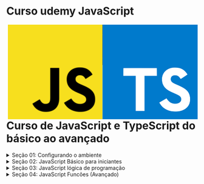 # Curso udemy JavaScript 

<img src="imagens/JavaScript-Logo.png" align="right" width="500">

# Curso de JavaScript e TypeScript do básico ao avançado 

<details>
<summary>Seção 01: Configurando o ambiente</summary>
<br>

Não tem nada neste seção por se tratar somente de preparar o ambiente de trabalho.
</details>
<details>
<summary>Seção 02: JavaScript Básico para iniciantes</summary>
<br>

- [aula01 - A primeira coisa que você vai ver em JS](https://github.com/LucianMontibeller/curso_udemy_JavaScript/tree/main/secao02-JavaScript-Basico-Para-iniciantes/aula01)

-  [aula02 - Exercícios](https://github.com/LucianMontibeller/curso_udemy_JavaScript/tree/main/secao02-JavaScript-Basico-Para-iniciantes/aula02)

-  [aula03 - Comentários do código](https://github.com/LucianMontibeller/curso_udemy_JavaScript/tree/main/secao02-JavaScript-Basico-Para-iniciantes/aula03)

-  [aula04 - Navegador vs Node(HTML + JavaScript)](https//:github.com/LucianMontibeller/curso_udemy_JavaScript/tree/main/secao02-JavaScript-Basico-Para-iniciantes/aula04)

-  [aula05 - variáveis com let](https://github.com/LucianMontibeller/curso_udemy_JavaScript/tree/main/secao02-JavaScript-Basico-Para-iniciantes/aula05-variaveis-com-let)

-  [aula06 - constantes com const](https://github.com/LucianMontibeller/curso_udemy_JavaScript/tree/main/secao02-JavaScript-Basico-Para-iniciantes/aula06-constantes-com-const)

-  [aula07 - exercícios const e let](https//:github.com/LucianMontibeller/curso_udemy_JavaScript/tree/main/secao02-JavaScript-Basico-Para-iniciantes/aula07-exercicios-const-let)

-  [aula08 - letVSvar primeira diferença](https://github.com/LucianMontibeller/curso_udemy_JavaScript/tree/main/secao02-JavaScript-Basico-Para-iniciantes/aula08-letVSvar-primeira-deferanca)

-  [aula09 - tipos de dados primitivos](https://github.com/LucianMontibeller/curso_udemy_JavaScript/tree/main/secao02-JavaScript-Basico-Para-iniciantes/aula09-tipos-de-dados-primitivos)

-  [aula10-operadores-aritmeticos-de-atribuicao-incremento](https://github.com/LucianMontibeller/curso_udemy_JavaScript/tree/main/secao02-JavaScript-Basico-Para-iniciantes/aula10-operadores-aritmeticos-de-atribuicao-incremento)

-  [aula11-alert-confirm-prompt](https://github.com/LucianMontibeller/curso_udemy_JavaScript/tree/main/secao02-JavaScript-Basico-Para-iniciantes/aula11-alert-confirm-prompt)

-  [aula12-exercicio-com-variaveis](https://github.com/LucianMontibeller/curso_udemy_JavaScript/tree/main/secao02-JavaScript-Basico-Para-iniciantes/aula12-exercicio-com-variaveis)

-  [aula13-mais-sobre-strings](https://github.com/LucianMontibeller/curso_udemy_JavaScript/tree/main/secao02-JavaScript-Basico-Para-iniciantes/aula13-mais-sobre-strings)

-  [aula14-mais-sobre-numbers](https://github.com/LucianMontibeller/curso_udemy_JavaScript/tree/main/secao02-JavaScript-Basico-Para-iniciantes/aula14-mais-sobre-numbers)

-  [aula15-objeto-math](https://github.com/LucianMontibeller/curso_udemy_JavaScript/tree/main/secao02-JavaScript-Basico-Para-iniciantes/aula15-objeto-math)

-  [aula16-arrays-basico](https://github.com/LucianMontibeller/curso_udemy_JavaScript/tree/main/secao02-JavaScript-Basico-Para-iniciantes/aula16-arrays-basico)

-  [aula17-funcoes-basico](https://github.com/LucianMontibeller/curso_udemy_JavaScript/tree/main/secao02-JavaScript-Basico-Para-iniciantes/aula17-funcoes-basico)

-  [aula18-objetos-basico](https://github.com/LucianMontibeller/curso_udemy_JavaScript/tree/main/secao02-JavaScript-Basico-Para-iniciantes/aula18-objetos-basico)

-  [aula19-valores-primitivos-e-referencia](https://github.com/LucianMontibeller/curso_udemy_JavaScript/tree/main/secao02-JavaScript-Basico-Para-iniciantes/aula19-valores-primitivos-e-referencia)

-  [aula20-exercicio-funcao-arrays-objetos](https://github.com/LucianMontibeller/curso_udemy_JavaScript/tree/main/secao02-JavaScript-Basico-Para-iniciantes/aula20-exercicio-funcao-arrays-objetos)
</details>

<details>
<summary>Seção 03: JavaScript lógica de programação</summary>
<br>

- [Modelo-HTML-e-CSS](https://github.com/LucianMontibeller/curso_udemy_JavaScript/tree/main/secao03-logica-programacao/Modelo-HTML-e-CSS)

-  [aula01-Operadores-de-comparação](https://github.com/LucianMontibeller/curso_udemy_JavaScript/tree/main/secao03-logica-programacao/aula01-operadores-de-comparacao)

-  [aula02-operadores-logicos](https://github.com/LucianMontibeller/curso_udemy_JavaScript/tree/main/secao03-logica-programacao/aula02-operadores-logicos)

-  [aula03-AvaliacaodeCurto-Circuito](https://github.com/LucianMontibeller/curso_udemy_JavaScript/tree/main/secao03-logica-programacao/aula03-AvaliacaodeCurto-Circuito)

-  [aula04-if-else-01](https://github.com/LucianMontibeller/curso_udemy_JavaScript/tree/main/secao03-logica-programacao/aula04-if-else-01)

-  [aula05-if-else-02](https://github.com/LucianMontibeller/curso_udemy_JavaScript/tree/main/secao03-logica-programacao/aula05-if-else-02)

-  [aula06-Exercicio-tudo-foi-que-aprendido](https://github.com/LucianMontibeller/curso_udemy_JavaScript/tree/main/secao03-logica-programacao/aula06-Exercicio-tudo-foi-que-aprendido)

  -  [aula07-operacao-ternaria](https://github.com/LucianMontibeller/curso_udemy_JavaScript/tree/main/secao03-logica-programacao/aula07-operacao-ternaria)

 -  [aula08-objeto-Date](https://github.com/LucianMontibeller/curso_udemy_JavaScript/tree/main/secao03-logica-programacao/aula08-objeto-Date)

 -  [aula09-Switch-Case](https://github.com/LucianMontibeller/curso_udemy_JavaScript/tree/main/secao03-logica-programacao/aula09-Switch-Case)

 -  [aula10-diferenca-let-const](https://github.com/LucianMontibeller/curso_udemy_JavaScript/tree/main/secao03-logica-programacao/aula10-diferenca-let-const)

 -  [aula11-atribuicao-desestruturacao-arrays](https://github.com/LucianMontibeller/curso_udemy_JavaScript/tree/main/secao03-logica-programacao/aula11-atribuicao-desestruturacao-arrays)

 -  [aula12-atribuicao-desestruturacao-objetos](https://github.com/LucianMontibeller/curso_udemy_JavaScript/tree/main/secao03-logica-programacao/aula12-atribuicao-desestruturacao-objetos)

 -  [aula13-for-classico-estrutura-de-repeticao](https://github.com/LucianMontibeller/curso_udemy_JavaScript/tree/main/secao03-logica-programacao/aula13-for-classico-estrutura-de-repeticao)

 -  [aula14-exercicio-for](https://github.com/LucianMontibeller/curso_udemy_JavaScript/tree/main/secao03-logica-programacao/aula14-exercicio-for)

 -  [aula15-DOM](https://github.com/LucianMontibeller/curso_udemy_JavaScript/tree/main/secao03-logica-programacao/aula15-DOM)

 -  [aula15-For-in](https://github.com/LucianMontibeller/curso_udemy_JavaScript/tree/main/secao03-logica-programacao/aula15-For-in)

 -  [aula16-For-of](https://github.com/LucianMontibeller/curso_udemy_JavaScript/tree/main/secao03-logica-programacao/aula16-For-of)

 -  [aula17-exercicio-nodeList-Browser](https://github.com/LucianMontibeller/curso_udemy_JavaScript/tree/main/secao03-logica-programacao/aula17-exercicio-nodeList-Browser)

 -  [aula18-while-do-while](https://github.com/LucianMontibeller/curso_udemy_JavaScript/tree/main/secao03-logica-programacao/aula18-while-do-while)

 -  [aula19-breck-continue](https://github.com/LucianMontibeller/curso_udemy_JavaScript/tree/main/secao03-logica-programacao/aula19-breck-continue)

 -  [aula20-exercicio-logica01](https://github.com/LucianMontibeller/curso_udemy_JavaScript/tree/main/secao03-logica-programacao/aula20-exercicio-logica01)

 -  [aula21-exercicio-logica02](https://github.com/LucianMontibeller/curso_udemy_JavaScript/tree/main/secao03-logica-programacao/aula21-exercicio-logica02)

 -  [aula22-exercicio-logica03](https://github.com/LucianMontibeller/curso_udemy_JavaScript/tree/main/secao03-logica-programacao/aula22-exercicio-logica03)

 -  [aula23-tratando-lancando-erros](https://github.com/LucianMontibeller/curso_udemy_JavaScript/tree/main/secao03-logica-programacao/aula23-tratando-lancando-erros)

 -  [aula24-setInterval-setTimeout](https://github.com/LucianMontibeller/curso_udemy_JavaScript/tree/main/secao03-logica-programacao/aula24-setInterval-setTimeout)

 -  [aula25-exercicio-criando-time-setInterval](https://github.com/LucianMontibeller/curso_udemy_JavaScript/tree/main/secao03-logica-programacao/aula25-exercicio-criando-time-setInterval)

 -  [aula26-criando-lista-tarefas](https://github.com/LucianMontibeller/curso_udemy_JavaScript/tree/main/secao03-logica-programacao/aula26-criando-lista-tarefas)
</details>
<details>
<summary>Seção 04: JavaScript Funcões (Avançado)</summary>
<br>
-  [aula01-maneiras-declaras-funcoes](https://github.com/LucianMontibeller/curso_udemy_JavaScript/tree/main/secao04-funcoes-avancado/aula01-maneiras-declarar-funcoes)

-  [aula02-parametros-funcao](https://github.com/LucianMontibeller/curso_udemy_JavaScript/tree/main/secao04-funcoes-avancado/aula02-parametros-funcao)

-  [aula03-retorno-funcao](https://github.com/LucianMontibeller/curso_udemy_JavaScript/tree/main/secao04-funcoes-avancado/aula03-retorno-funcao)

-  [aula04-escopo-lexico](https://github.com/LucianMontibeller/curso_udemy_JavaScript/tree/main/secao04-funcoes-avancado/aula04-escopo-lexico)

-  [aula05-closures](https://github.com/LucianMontibeller/curso_udemy_JavaScript/tree/main/secao04-funcoes-avancado/aula05-closures)

-  [aula06-funcoes-callback](https://github.com/LucianMontibeller/curso_udemy_JavaScript/tree/main/secao04-funcoes-avancado/aula06-funcoes-callback)

-  [aula07-funcoes-imediatas-IIFE](https://github.com/LucianMontibeller/curso_udemy_JavaScript/tree/main/secao04-funcoes-avancado/aula07-funcoes-imediatas-IIFE)

-  [aula08-fatory-functions](https://github.com/LucianMontibeller/curso_udemy_JavaScript/tree/main/secao04-funcoes-avancado/aula08-factory-functions)

-  [aula09-praticando-factory-function](https://github.com/LucianMontibeller/curso_udemy_JavaScript/tree/main/secao04-funcoes-avancado/aula09-praticando-factory-function)

</details>

